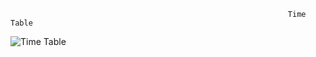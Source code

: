                                                                   Time Table
![Time Table](https://github.com/user-attachments/assets/0bcb8026-29ab-403c-a453-0887f5df62f9)
